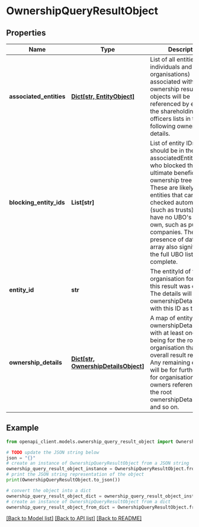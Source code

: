 # OwnershipQueryResultObject


## Properties

Name | Type | Description | Notes
------------ | ------------- | ------------- | -------------
**associated_entities** | [**Dict[str, EntityObject]**](EntityObject.md) | List of all entities (both individuals and organisations) associated with this ownership result. These objects will be referenced by entityId in the shareholdings and officers lists in the following ownership details.  | [optional] 
**blocking_entity_ids** | **List[str]** | List of entity IDs (that should be in the associatedEntities list) who blocked the ultimate beneficial ownership tree traversal. These are likely to be entities that cannot be checked automatically (such as trusts) or who have no UBO&#39;s of their own, such as public companies.  The presence of data in this array also signifies that the full UBO list is not complete.  | [optional] 
**entity_id** | **str** | The entityId of the organisation for which this result was created. The details will be in the ownershipDetails map with this ID as the key.  | [optional] 
**ownership_details** | [**Dict[str, OwnershipDetailsObject]**](OwnershipDetailsObject.md) | A map of entityId to ownershipDetailsObjects with at least one entry being for the root organisation that the overall result relates to. Any remaining entries will be for further results for organisational owners referenced in the root ownershipDetailsObject and so on.  | [optional] 

## Example

```python
from openapi_client.models.ownership_query_result_object import OwnershipQueryResultObject

# TODO update the JSON string below
json = "{}"
# create an instance of OwnershipQueryResultObject from a JSON string
ownership_query_result_object_instance = OwnershipQueryResultObject.from_json(json)
# print the JSON string representation of the object
print(OwnershipQueryResultObject.to_json())

# convert the object into a dict
ownership_query_result_object_dict = ownership_query_result_object_instance.to_dict()
# create an instance of OwnershipQueryResultObject from a dict
ownership_query_result_object_from_dict = OwnershipQueryResultObject.from_dict(ownership_query_result_object_dict)
```
[[Back to Model list]](../README.md#documentation-for-models) [[Back to API list]](../README.md#documentation-for-api-endpoints) [[Back to README]](../README.md)


